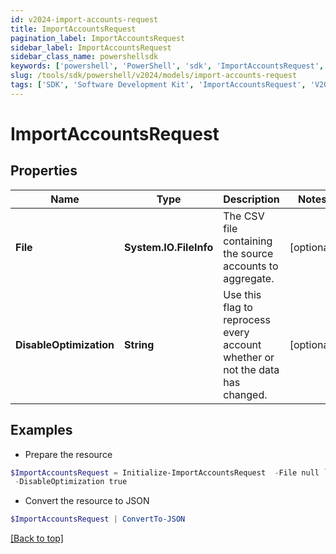 ```yaml
---
id: v2024-import-accounts-request
title: ImportAccountsRequest
pagination_label: ImportAccountsRequest
sidebar_label: ImportAccountsRequest
sidebar_class_name: powershellsdk
keywords: ['powershell', 'PowerShell', 'sdk', 'ImportAccountsRequest', 'V2024ImportAccountsRequest'] 
slug: /tools/sdk/powershell/v2024/models/import-accounts-request
tags: ['SDK', 'Software Development Kit', 'ImportAccountsRequest', 'V2024ImportAccountsRequest']
---
```



# ImportAccountsRequest

## Properties

Name | Type | Description | Notes
------------ | ------------- | ------------- | -------------
**File** | **System.IO.FileInfo** | The CSV file containing the source accounts to aggregate. | [optional] 
**DisableOptimization** | **String** | Use this flag to reprocess every account whether or not the data has changed. | [optional] 

## Examples

- Prepare the resource
```powershell
$ImportAccountsRequest = Initialize-ImportAccountsRequest  -File null `
 -DisableOptimization true
```

- Convert the resource to JSON
```powershell
$ImportAccountsRequest | ConvertTo-JSON
```


[[Back to top]](#) 

